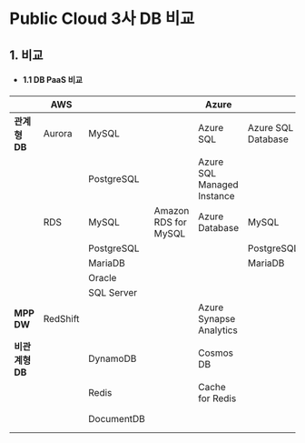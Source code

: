 # Public Cloud 3사 DB 비교
    

## 1. 비교


* #### 1.1 DB PaaS 비교
||AWS|||Azure|||GCP||
|-----|--|---|---|---|---|--|--|--|
|**관계형 DB**|Aurora|MySQL||Azure SQL|Azure SQL Database||Cloud Spanner|
|||PostgreSQL||Azure SQL Managed Instance||
||RDS|MySQL|Amazon RDS for MySQL|Azure Database|MySQL|Database for MySQL|Cloud SQL|MySQL|
|||PostgreSQL|||PostgreSQL|||PostgreSQL|
|||MariaDB|||MariaDB|||SQL Server|
|||Oracle|
|||SQL Server|
|**MPP DW**|RedShift|||Azure Synapse Analytics|||BigQuery|
|**비관계형 DB**||DynamoDB||Cosmos DB||||Filestore|
|||Redis||Cache for Redis||||Memorystore|
|||DocumentDB||||||Cloud Bigtable|